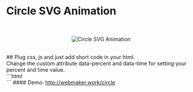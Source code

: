 ﻿# Circle SVG Animation
<br>
<p align="center">
	<img src="http://webmaker.work/circle/circle.png" alt="Circle SVG Animation">
</p>
<br>
## Plug css, js and just add short code in your html.
<br>
Change the custom attribute data-percent and data-time for setting your percent and time value.
<br>
```html
<div class="circle-box" data-percent="58" data-time="1500"></div>
<div class="circle-box" data-percent="72" data-time="3000"></div>
<div class="circle-box" data-percent="100" data-time="2000"></div>
```
#### Demo:
<a href="http://webmaker.work/circle" target="_blank">http://webmaker.work/circle</a>